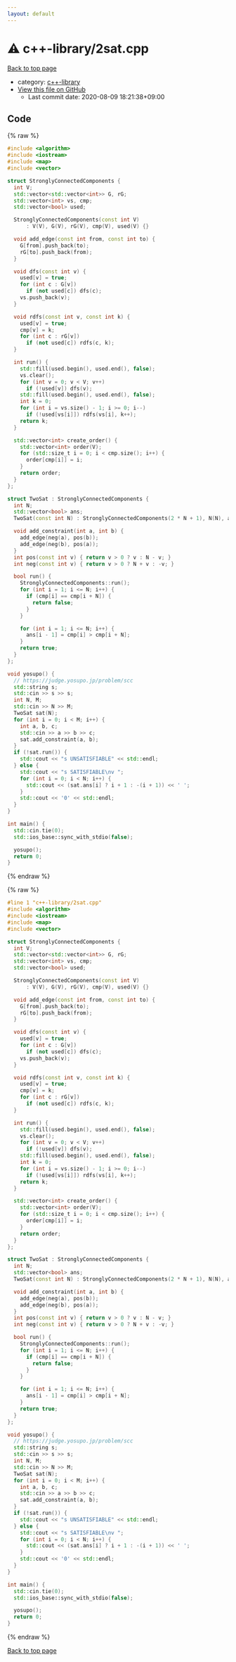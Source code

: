 ```yaml
---
layout: default
---
```


<!-- mathjax config similar to math.stackexchange -->
<script type="text/javascript" async
  src="https://cdnjs.cloudflare.com/ajax/libs/mathjax/2.7.5/MathJax.js?config=TeX-MML-AM_CHTML">
</script>
<script type="text/x-mathjax-config">
  MathJax.Hub.Config({
    TeX: { equationNumbers: { autoNumber: "AMS" }},
    tex2jax: {
      inlineMath: [ ['$','$'] ],
      processEscapes: true
    },
    "HTML-CSS": { matchFontHeight: false },
    displayAlign: "left",
    displayIndent: "2em"
  });
</script>

<script type="text/javascript" src="https://cdnjs.cloudflare.com/ajax/libs/jquery/3.4.1/jquery.min.js"></script>
<script src="https://cdn.jsdelivr.net/npm/jquery-balloon-js@1.1.2/jquery.balloon.min.js" integrity="sha256-ZEYs9VrgAeNuPvs15E39OsyOJaIkXEEt10fzxJ20+2I=" crossorigin="anonymous"></script>
<script type="text/javascript" src="../../assets/js/copy-button.js"></script>
<link rel="stylesheet" href="../../assets/css/copy-button.css" />


# :warning: c++-library/2sat.cpp

<a href="../../index.html">Back to top page</a>

* category: <a href="../../index.html#97d0d85922e0aae2441e69f2870930aa">c++-library</a>
* <a href="{{ site.github.repository_url }}/blob/master/c++-library/2sat.cpp">View this file on GitHub</a>
    - Last commit date: 2020-08-09 18:21:38+09:00




## Code

<a id="unbundled"></a>
{% raw %}
```cpp
#include <algorithm>
#include <iostream>
#include <map>
#include <vector>

struct StronglyConnectedComponents {
  int V;
  std::vector<std::vector<int>> G, rG;
  std::vector<int> vs, cmp;
  std::vector<bool> used;

  StronglyConnectedComponents(const int V)
      : V(V), G(V), rG(V), cmp(V), used(V) {}

  void add_edge(const int from, const int to) {
    G[from].push_back(to);
    rG[to].push_back(from);
  }

  void dfs(const int v) {
    used[v] = true;
    for (int c : G[v])
      if (not used[c]) dfs(c);
    vs.push_back(v);
  }

  void rdfs(const int v, const int k) {
    used[v] = true;
    cmp[v] = k;
    for (int c : rG[v])
      if (not used[c]) rdfs(c, k);
  }

  int run() {
    std::fill(used.begin(), used.end(), false);
    vs.clear();
    for (int v = 0; v < V; v++)
      if (!used[v]) dfs(v);
    std::fill(used.begin(), used.end(), false);
    int k = 0;
    for (int i = vs.size() - 1; i >= 0; i--)
      if (!used[vs[i]]) rdfs(vs[i], k++);
    return k;
  }

  std::vector<int> create_order() {
    std::vector<int> order(V);
    for (std::size_t i = 0; i < cmp.size(); i++) {
      order[cmp[i]] = i;
    }
    return order;
  }
};

struct TwoSat : StronglyConnectedComponents {
  int N;
  std::vector<bool> ans;
  TwoSat(const int N) : StronglyConnectedComponents(2 * N + 1), N(N), ans(N) {}

  void add_constraint(int a, int b) {
    add_edge(neg(a), pos(b));
    add_edge(neg(b), pos(a));
  }
  int pos(const int v) { return v > 0 ? v : N - v; }
  int neg(const int v) { return v > 0 ? N + v : -v; }

  bool run() {
    StronglyConnectedComponents::run();
    for (int i = 1; i <= N; i++) {
      if (cmp[i] == cmp[i + N]) {
        return false;
      }
    }

    for (int i = 1; i <= N; i++) {
      ans[i - 1] = cmp[i] > cmp[i + N];
    }
    return true;
  }
};

void yosupo() {
  // https://judge.yosupo.jp/problem/scc
  std::string s;
  std::cin >> s >> s;
  int N, M;
  std::cin >> N >> M;
  TwoSat sat(N);
  for (int i = 0; i < M; i++) {
    int a, b, c;
    std::cin >> a >> b >> c;
    sat.add_constraint(a, b);
  }
  if (!sat.run()) {
    std::cout << "s UNSATISFIABLE" << std::endl;
  } else {
    std::cout << "s SATISFIABLE\nv ";
    for (int i = 0; i < N; i++) {
      std::cout << (sat.ans[i] ? i + 1 : -(i + 1)) << ' ';
    }
    std::cout << '0' << std::endl;
  }
}

int main() {
  std::cin.tie(0);
  std::ios_base::sync_with_stdio(false);

  yosupo();
  return 0;
}
```
{% endraw %}

<a id="bundled"></a>
{% raw %}
```cpp
#line 1 "c++-library/2sat.cpp"
#include <algorithm>
#include <iostream>
#include <map>
#include <vector>

struct StronglyConnectedComponents {
  int V;
  std::vector<std::vector<int>> G, rG;
  std::vector<int> vs, cmp;
  std::vector<bool> used;

  StronglyConnectedComponents(const int V)
      : V(V), G(V), rG(V), cmp(V), used(V) {}

  void add_edge(const int from, const int to) {
    G[from].push_back(to);
    rG[to].push_back(from);
  }

  void dfs(const int v) {
    used[v] = true;
    for (int c : G[v])
      if (not used[c]) dfs(c);
    vs.push_back(v);
  }

  void rdfs(const int v, const int k) {
    used[v] = true;
    cmp[v] = k;
    for (int c : rG[v])
      if (not used[c]) rdfs(c, k);
  }

  int run() {
    std::fill(used.begin(), used.end(), false);
    vs.clear();
    for (int v = 0; v < V; v++)
      if (!used[v]) dfs(v);
    std::fill(used.begin(), used.end(), false);
    int k = 0;
    for (int i = vs.size() - 1; i >= 0; i--)
      if (!used[vs[i]]) rdfs(vs[i], k++);
    return k;
  }

  std::vector<int> create_order() {
    std::vector<int> order(V);
    for (std::size_t i = 0; i < cmp.size(); i++) {
      order[cmp[i]] = i;
    }
    return order;
  }
};

struct TwoSat : StronglyConnectedComponents {
  int N;
  std::vector<bool> ans;
  TwoSat(const int N) : StronglyConnectedComponents(2 * N + 1), N(N), ans(N) {}

  void add_constraint(int a, int b) {
    add_edge(neg(a), pos(b));
    add_edge(neg(b), pos(a));
  }
  int pos(const int v) { return v > 0 ? v : N - v; }
  int neg(const int v) { return v > 0 ? N + v : -v; }

  bool run() {
    StronglyConnectedComponents::run();
    for (int i = 1; i <= N; i++) {
      if (cmp[i] == cmp[i + N]) {
        return false;
      }
    }

    for (int i = 1; i <= N; i++) {
      ans[i - 1] = cmp[i] > cmp[i + N];
    }
    return true;
  }
};

void yosupo() {
  // https://judge.yosupo.jp/problem/scc
  std::string s;
  std::cin >> s >> s;
  int N, M;
  std::cin >> N >> M;
  TwoSat sat(N);
  for (int i = 0; i < M; i++) {
    int a, b, c;
    std::cin >> a >> b >> c;
    sat.add_constraint(a, b);
  }
  if (!sat.run()) {
    std::cout << "s UNSATISFIABLE" << std::endl;
  } else {
    std::cout << "s SATISFIABLE\nv ";
    for (int i = 0; i < N; i++) {
      std::cout << (sat.ans[i] ? i + 1 : -(i + 1)) << ' ';
    }
    std::cout << '0' << std::endl;
  }
}

int main() {
  std::cin.tie(0);
  std::ios_base::sync_with_stdio(false);

  yosupo();
  return 0;
}

```
{% endraw %}

<a href="../../index.html">Back to top page</a>


